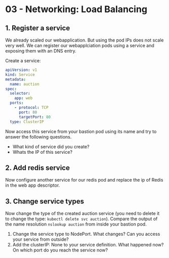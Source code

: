 # 03 - Networking: Load Balancing

## 1. Register a service

We already scaled our webapplication. But using the pod IPs does not scale very well. We can register our webapplciation pods using a service and exposing them with an DNS entry.

Create a service:

```yml
apiVersion: v1
kind: Service
metadata:
  name: auction
spec:
  selector:
    app: web
  ports:
    - protocol: TCP
      port: 80
      targetPort: 80
  type: ClusterIP
```

Now access this service from your bastion pod using its name and try to answer the following questions.

- What kind of service did you create?
- Whats the IP of this service?

## 2. Add redis service

Now configure another service for our redis pod and replace the ip of Redis in the web app descriptor.

## 3. Change service types

Now change the type of the created auction service (you need to delete it to change the type: `kubectl delete svc auction`). Compare the output of the name resolution `nslookup auction` from inside your bastion pod.

1. Change the service type to NodePort. What changes? Can you access your service from outside?
2. Add the clusterIP: None to your service definition. What happened now? On which port do you reach the service now?
